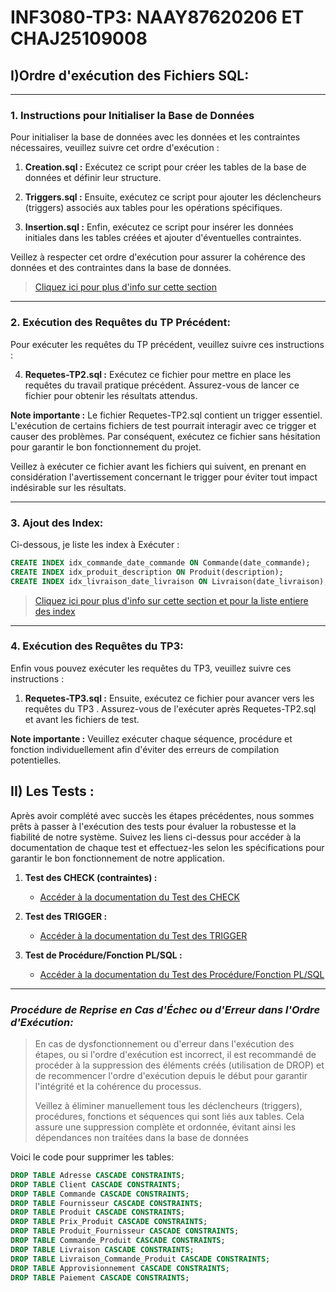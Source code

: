 # INF3080-TP3: NAAY87620206 ET CHAJ25109008


## I)Ordre d'exécution des Fichiers SQL:


---
### 1. Instructions pour Initialiser la Base de Données

Pour initialiser la base de données avec les données et les contraintes nécessaires, veuillez suivre cet ordre d'exécution :

1. **Creation.sql :** Exécutez ce script pour créer les tables de la base de données et définir leur structure.
  
2. **Triggers.sql :** Ensuite, exécutez ce script pour ajouter les déclencheurs (triggers) associés aux tables pour les opérations spécifiques.
  
3. **Insertion.sql :** Enfin, exécutez ce script pour insérer les données initiales dans les tables créées et ajouter d'éventuelles contraintes.

Veillez à respecter cet ordre d'exécution pour assurer la cohérence des données et des contraintes dans la base de données.
>[Cliquez ici pour plus d'info sur cette section](Initialisation.md)

---
### 2. Exécution des Requêtes du TP Précédent:

Pour exécuter les requêtes du TP précédent, veuillez suivre ces instructions :

4. **Requetes-TP2.sql :** Exécutez ce fichier pour mettre en place les requêtes du 
travail pratique précédent. Assurez-vous de lancer ce fichier pour obtenir les 
résultats attendus.

**Note importante :** Le fichier Requetes-TP2.sql contient un trigger 
essentiel. L'exécution de certains fichiers de test pourrait interagir avec
ce trigger et causer des problèmes. Par conséquent, exécutez ce fichier sans
hésitation pour garantir le bon fonctionnement du projet.

Veillez à exécuter ce fichier avant les fichiers qui suivent, en prenant en
considération l'avertissement concernant le trigger pour éviter tout impact 
indésirable sur les résultats.

---
### 3. Ajout des Index:
Ci-dessous, je liste les index à Exécuter :

```sql
CREATE INDEX idx_commande_date_commande ON Commande(date_commande);
CREATE INDEX idx_produit_description ON Produit(description);
CREATE INDEX idx_livraison_date_livraison ON Livraison(date_livraison);
```

>[Cliquez ici pour plus d'info sur cette section et pour la liste entiere des index](section1.md)

---
### 4. Exécution des Requêtes du TP3:
Enfin vous pouvez exécuter les requêtes du TP3, veuillez suivre ces instructions :

1. **Requetes-TP3.sql :** Ensuite, exécutez ce fichier pour avancer vers les requêtes
du TP3 . Assurez-vous de l'exécuter après Requetes-TP2.sql et avant les
fichiers de test.

**Note importante :** Veuillez exécuter chaque séquence, procédure et fonction individuellement afin
d'éviter des erreurs de compilation potentielles.

## II) Les Tests :

Après avoir complété avec succès les étapes précédentes, nous sommes prêts à passer à l'exécution des
tests pour évaluer la robustesse et la fiabilité de notre système. Suivez les liens ci-dessus pour 
accéder à la documentation de chaque test et effectuez-les selon les spécifications pour garantir le
bon fonctionnement de notre application.

1. **Test des CHECK (contraintes) :**
    - [Accéder à la documentation du Test des CHECK](Tests-Check.md)

2. **Test des TRIGGER :**
    - [Accéder à la documentation du Test des TRIGGER](Tests-Trigger.md)

3. **Test de Procédure/Fonction PL/SQL :**
    - [Accéder à la documentation du Test des Procédure/Fonction PL/SQL](Tests-P-F.md)
	
---
### ***Procédure de Reprise en Cas d'Échec ou d'Erreur dans l'Ordre d'Exécution:***
>En cas de dysfonctionnement ou d'erreur dans l'exécution des étapes, ou si l'ordre
> d'exécution est incorrect, il est recommandé de procéder à la suppression des 
> éléments créés (utilisation de DROP) et de recommencer l'ordre d'exécution depuis 
> le début pour garantir l'intégrité et la cohérence du processus.
>
>Veillez à éliminer manuellement tous les déclencheurs (triggers), procédures,
> fonctions et séquences qui sont liés aux tables. Cela assure une suppression
> complète et ordonnée, évitant ainsi les dépendances non traitées dans la base de
> données
 
Voici le code pour supprimer les tables:

```sql
DROP TABLE Adresse CASCADE CONSTRAINTS;
DROP TABLE Client CASCADE CONSTRAINTS;
DROP TABLE Commande CASCADE CONSTRAINTS;
DROP TABLE Fournisseur CASCADE CONSTRAINTS;
DROP TABLE Produit CASCADE CONSTRAINTS;
DROP TABLE Prix_Produit CASCADE CONSTRAINTS;
DROP TABLE Produit_Fournisseur CASCADE CONSTRAINTS;
DROP TABLE Commande_Produit CASCADE CONSTRAINTS;
DROP TABLE Livraison CASCADE CONSTRAINTS;
DROP TABLE Livraison_Commande_Produit CASCADE CONSTRAINTS;
DROP TABLE Approvisionnement CASCADE CONSTRAINTS;
DROP TABLE Paiement CASCADE CONSTRAINTS;
```




